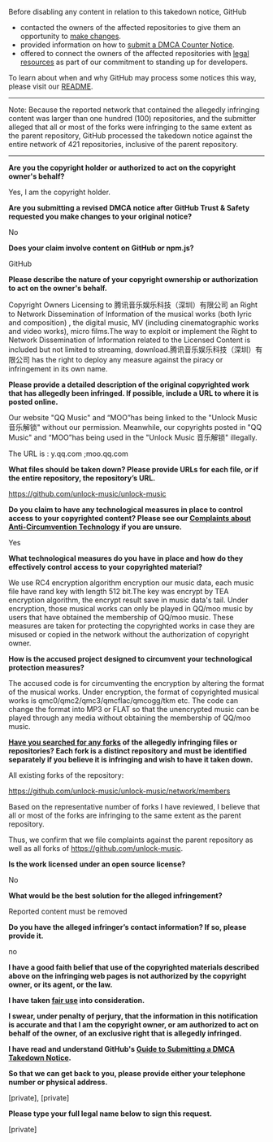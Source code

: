 Before disabling any content in relation to this takedown notice, GitHub
- contacted the owners of the affected repositories to give them an opportunity to [make changes](https://docs.github.com/en/github/site-policy/dmca-takedown-policy#a-how-does-this-actually-work).
- provided information on how to [submit a DMCA Counter Notice](https://docs.github.com/en/articles/guide-to-submitting-a-dmca-counter-notice).
- offered to connect the owners of the affected repositories with [legal resources](https://github.blog/2020-11-16-standing-up-for-developers-youtube-dl-is-back/#developer-defense-fund) as part of our commitment to standing up for developers.

To learn about when and why GitHub may process some notices this way, please visit our [README](https://github.com/github/dmca/blob/master/README.md#anatomy-of-a-takedown-notice).

---

Note: Because the reported network that contained the allegedly infringing content was larger than one hundred (100) repositories, and the submitter alleged that all or most of the forks were infringing to the same extent as the parent repository, GitHub processed the takedown notice against the entire network of 421 repositories, inclusive of the parent repository. 

---

**Are you the copyright holder or authorized to act on the copyright owner's behalf?**

Yes, I am the copyright holder.

**Are you submitting a revised DMCA notice after GitHub Trust & Safety requested you make changes to your original notice?**

No

**Does your claim involve content on GitHub or npm.js?**

GitHub

**Please describe the nature of your copyright ownership or authorization to act on the owner's behalf.**

Copyright Owners Licensing to 腾讯音乐娱乐科技（深圳）有限公司 an Right to Network Dissemination of Information of the musical works (both lyric and composition) , the digital music, MV (including cinematographic works and video works), micro films.The way to exploit or implement the Right to Network Dissemination of Information related to the Licensed Content is included but not limited to streaming, download.腾讯音乐娱乐科技（深圳）有限公司 has the right to deploy any measure against the piracy or infringement in its own name.

**Please provide a detailed description of the original copyrighted work that has allegedly been infringed. If possible, include a URL to where it is posted online.**

Our website "QQ Music" and “MOO”has being linked to the "Unlock Music 音乐解锁" without our permission. Meanwhile, our copyrights posted in "QQ Music" and “MOO”has being used in the "Unlock Music 音乐解锁" illegally.

The URL is : y.qq.com ;moo.qq.com

**What files should be taken down? Please provide URLs for each file, or if the entire repository, the repository’s URL.**

https://github.com/unlock-music/unlock-music

**Do you claim to have any technological measures in place to control access to your copyrighted content? Please see our <a href="https://docs.github.com/articles/guide-to-submitting-a-dmca-takedown-notice#complaints-about-anti-circumvention-technology">Complaints about Anti-Circumvention Technology</a> if you are unsure.**

Yes

**What technological measures do you have in place and how do they effectively control access to your copyrighted material?**

We use RC4 encryption algorithm  encryption our music data, each music file have rand  key with length 512 bit.The key was encrypt by TEA encryption algorithm, the encrypt result save in music data's tail. Under encryption, those musical works can only be played in QQ/moo music by users that have obtained the membership of QQ/moo music. These measures are taken for protecting the copyrighted works in case they are misused or copied in the network without the authorization of copyright owner. 

**How is the accused project designed to circumvent your technological protection measures?**

The accused code is for circumventing the encryption by altering the format of the musical works. Under encryption, the format of copyrighted musical works is qmc0/qmc2/qmc3/qmcflac/qmcogg/tkm etc. The code can change the format into MP3 or FLAT so that the unencrypted music can be played through any media without obtaining the membership of QQ/moo music.

**<a href="https://docs.github.com/articles/dmca-takedown-policy#b-what-about-forks-or-whats-a-fork">Have you searched for any forks</a> of the allegedly infringing files or repositories? Each fork is a distinct repository and must be identified separately if you believe it is infringing and wish to have it taken down.**

All existing forks of the repository:

https://github.com/unlock-music/unlock-music/network/members

Based on the representative number of forks I have reviewed, I believe that all or most of the forks are infringing to the same extent as the parent repository.

Thus, we confirm that we file complaints against the parent repository as well as all forks of https://github.com/unlock-music.

**Is the work licensed under an open source license?**

No

**What would be the best solution for the alleged infringement?**

Reported content must be removed

**Do you have the alleged infringer’s contact information? If so, please provide it.**

no

**I have a good faith belief that use of the copyrighted materials described above on the infringing web pages is not authorized by the copyright owner, or its agent, or the law.**

**I have taken <a href="https://www.lumendatabase.org/topics/22">fair use</a> into consideration.**

**I swear, under penalty of perjury, that the information in this notification is accurate and that I am the copyright owner, or am authorized to act on behalf of the owner, of an exclusive right that is allegedly infringed.**

**I have read and understand GitHub's <a href="https://docs.github.com/articles/guide-to-submitting-a-dmca-takedown-notice/">Guide to Submitting a DMCA Takedown Notice</a>.**

**So that we can get back to you, please provide either your telephone number or physical address.**

[private], [private]

**Please type your full legal name below to sign this request.**

[private]
